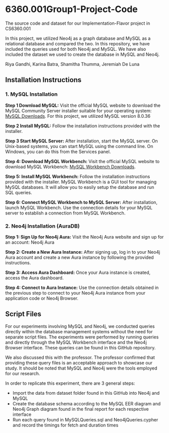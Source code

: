# 6360.001Group1-Project-Code
The source code and dataset for our Implementation-Flavor project in CS6360.001

In this project, we utilized Neo4j as a graph database and MySQL as a relational database and compared the two. In this repository, we have included the queries used for both Neo4j and MySQL. We have also included the dataset we used to create the database in MySQL and Neo4j. 

Riya Gandhi, Karina Batra, Shamitha Thumma, Jeremiah De Luna

## Installation Instructions
### 1. MySQL Installation
**Step 1 Download MySQL:** 
Visit the official MySQL website to download the MySQL Community Server installer suitable for your operating system: [MySQL Downloads](https://dev.mysql.com/downloads/mysql/). For this project, we utilized MySQL version 8.0.36

**Step 2 Install MySQL:** 
Follow the installation instructions provided with the installer. 

**Step 3 Start MySQL Server:** 
After installation, start the MySQL server. On Unix-based systems, you can start MySQL using the command line. On Windows, you can do this from the Services panel. 

**Step 4: Download MySQL Workbench:** 
Visit the official MySQL website to download MySQL Workbench: [MySQL Workbench Downloads](https://dev.mysql.com/downloads/workbench/). 

**Step 5: Install MySQL Workbench:** 
Follow the installation instructions provided with the installer. MySQL Workbench is a GUI tool for managing MySQL databases. It will allow you to easily setup the database and run SQL queries. 

**Step 6: Connect MySQL Workbench to MySQL Server:**
After installation, launch MySQL Workbench. Use the connection details for your MySQL server to establish a connection from MySQL Workbench.


### 2. Neo4j Installation (AuraDB)

**Step 1: Sign Up for Neo4j Aura:**
Visit the Neo4j Aura website and sign up for an account: Neo4j Aura

**Step 2: Create a New Aura Instance:**
After signing up, log in to your Neo4j Aura account and create a new Aura instance by following the provided instructions. 

**Step 3: Access Aura Dashboard:**
Once your Aura instance is created, access the Aura dashboard.

**Step 4: Connect to Aura Instance:**
Use the connection details obtained in the previous step to connect to your Neo4j Aura instance from your application code or Neo4j Browser.

## Script Files
For our experiments involving MySQL and Neo4j, we conducted queries directly within the database management systems without the need for separate script files. The experiments were performed by running queries and directly through the MySQL Workbench interface and the Neo4j Browser interface. These queries can be found in this GitHub repository. 

We also discussed this with the professor. The professor confirmed that providing these query files is an acceptable approach to showcase our study. It should be noted that MySQL and Neo4j were the tools employed for our research.

In order to replicate this experiment, there are 3 general steps: 

 - Import the data from dataset folder found in this GitHub into Neo4j and MySQL 
 - Create the database schema according to the MySQL EER diagram and Neo4j Graph diagram found in the final report for each respective interface
 - Run each query found in MySQLQueries.sql and Neo4jQueries.cypher and record the timings for fetch and duration times
